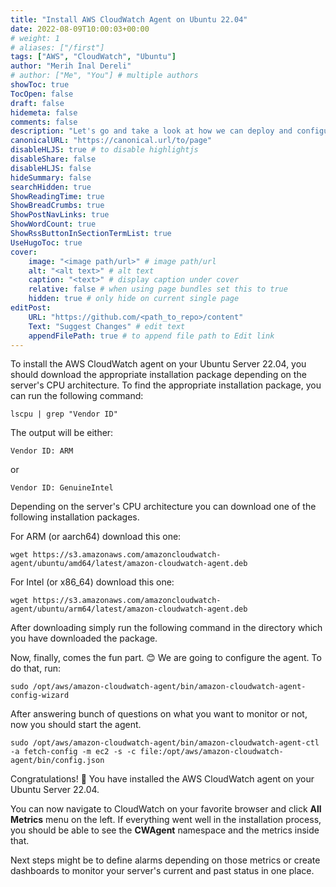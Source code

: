 ```yaml
---
title: "Install AWS CloudWatch Agent on Ubuntu 22.04"
date: 2022-08-09T10:00:03+00:00
# weight: 1
# aliases: ["/first"]
tags: ["AWS", "CloudWatch", "Ubuntu"]
author: "Merih İnal Dereli"
# author: ["Me", "You"] # multiple authors
showToc: true
TocOpen: false
draft: false
hidemeta: false
comments: false
description: "Let's go and take a look at how we can deploy and configure AWS CloudWatch agent on Ubuntu."
canonicalURL: "https://canonical.url/to/page"
disableHLJS: true # to disable highlightjs
disableShare: false
disableHLJS: false
hideSummary: false
searchHidden: true
ShowReadingTime: true
ShowBreadCrumbs: true
ShowPostNavLinks: true
ShowWordCount: true
ShowRssButtonInSectionTermList: true
UseHugoToc: true
cover:
    image: "<image path/url>" # image path/url
    alt: "<alt text>" # alt text
    caption: "<text>" # display caption under cover
    relative: false # when using page bundles set this to true
    hidden: true # only hide on current single page
editPost:
    URL: "https://github.com/<path_to_repo>/content"
    Text: "Suggest Changes" # edit text
    appendFilePath: true # to append file path to Edit link
---
```

To install the AWS CloudWatch agent on your Ubuntu Server 22.04, you should download the appropriate installation package depending on the server's CPU architecture. To find the appropriate installation package, you can run the following command:

```Shell
lscpu | grep "Vendor ID"
```

The output will be either:

```Shell
Vendor ID: ARM
```

or

```Shell
Vendor ID: GenuineIntel
```

Depending on the server's CPU architecture you can download one of the following installation packages.

For ARM (or aarch64) download this one:

```Shell
wget https://s3.amazonaws.com/amazoncloudwatch-agent/ubuntu/amd64/latest/amazon-cloudwatch-agent.deb
```

For Intel (or x86_64) download this one:

```Shell
wget https://s3.amazonaws.com/amazoncloudwatch-agent/ubuntu/arm64/latest/amazon-cloudwatch-agent.deb
```

After downloading simply run the following command in the directory which you have downloaded the package.

Now, finally, comes the fun part. 😊 We are going to configure the agent. To do that, run:

```Shell
sudo /opt/aws/amazon-cloudwatch-agent/bin/amazon-cloudwatch-agent-config-wizard
```

After answering bunch of questions on what you want to monitor or not, now you should start the agent.

```Shell
sudo /opt/aws/amazon-cloudwatch-agent/bin/amazon-cloudwatch-agent-ctl -a fetch-config -m ec2 -s -c file:/opt/aws/amazon-cloudwatch-agent/bin/config.json
```

Congratulations! 🥳 You have installed the AWS CloudWatch agent on your Ubuntu Server 22.04.

You can now navigate to CloudWatch on your favorite browser and click **All Metrics** menu on the left. If everything went well in the installation process, you should be able to see the **CWAgent** namespace and the metrics inside that.

Next steps might be to define alarms depending on those metrics or create dashboards to monitor your server's current and past status in one place.